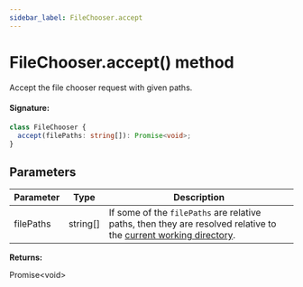 ```yaml
---
sidebar_label: FileChooser.accept
---
```


# FileChooser.accept() method

Accept the file chooser request with given paths.

#### Signature:

```typescript
class FileChooser {
  accept(filePaths: string[]): Promise<void>;
}
```

## Parameters

| Parameter | Type       | Description                                                                                                                                                                            |
| --------- | ---------- | -------------------------------------------------------------------------------------------------------------------------------------------------------------------------------------- |
| filePaths | string\[\] | If some of the <code>filePaths</code> are relative paths, then they are resolved relative to the [current working directory](https://nodejs.org/api/process.html#process_process_cwd). |

**Returns:**

Promise&lt;void&gt;
